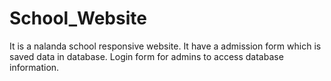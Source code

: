 # School_Website
It is a nalanda school responsive website.
It have a admission form which is saved data in database.
Login form for admins to access database information.
